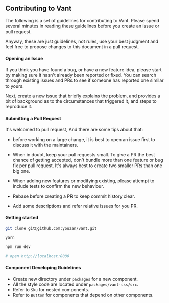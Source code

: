 ## Contributing to Vant

The following is a set of guidelines for contributing to Vant. Please spend several minutes in reading these guidelines before you create an issue or pull request.

Anyway, these are just guidelines, not rules, use your best judgment and feel free to propose changes to this document in a pull request.

#### Opening an Issue
If you think you have found a bug, or have a new feature idea, please start by making sure it hasn't already been reported or fixed. You can search through existing issues and PRs to see if someone has reported one similar to yours.

Next, create a new issue that briefly explains the problem, and provides a bit of background as to the circumstances that triggered it, and steps to reproduce it.

#### Submitting a Pull Request
It's welcomed to pull request, And there are some tips about that:

- before working on a large change, it is best to open an issue first to discuss it with the maintainers.

- When in doubt, keep your pull requests small. To give a PR the best chance of getting accepted, don't bundle more than one feature or bug fix per pull request. It's always best to create two smaller PRs than one big one.

- When adding new features or modifying existing, please attempt to include tests to confirm the new behaviour. 

- Rebase before creating a PR to keep commit history clear.

- Add some descriptions and refer relative issues for you PR.

#### Getting started

```bash
git clone git@github.com:youzan/vant.git

yarn

npm run dev

# open http://localhost:8080
```

#### Component Developing Guidelines
- Create new directory under `packages` for a new component.
- All the style code are located under `packages/vant-css/src`.
- Refer to `Sku` for nested components.
- Refer to `Button` for components that depend on other components.
